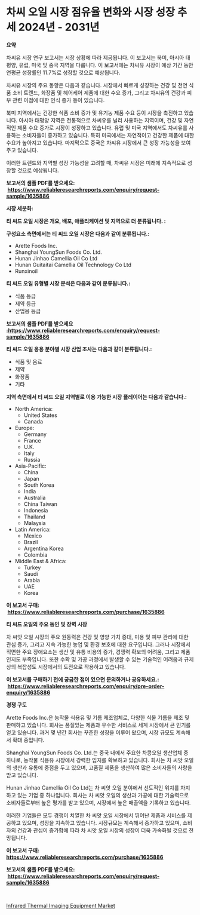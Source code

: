 <p><h1>차씨 오일 시장 점유율 변화와 시장 성장 추세 2024년 - 2031년</h1></p><p><strong>요약</strong></p>
<p><p>차씨유 시장 연구 보고서는 시장 상황에 따라 제공됩니다. 이 보고서는 북미, 아시아 태평양, 유럽, 미국 및 중국 지역을 다룹니다. 이 보고서에는 차씨유 시장이 예상 기간 동안 연평균 성장률인 11.7%로 성장할 것으로 예상됩니다. </p><p>차씨유 시장의 주요 동향은 다음과 같습니다. 시장에서 빠르게 성장하는 건강 및 천연 식품 소비 트렌드, 화장품 및 헤어케어 제품에 대한 수요 증가, 그리고 차씨유의 건강과 피부 관련 이점에 대한 인식 증가 등이 있습니다.</p><p>북미 지역에서는 건강한 식품 소비 증가 및 유기농 제품 수요 등이 시장을 촉진하고 있습니다. 아시아 태평양 지역은 전통적으로 차씨유를 널리 사용하는 지역이며, 건강 및 자연적인 제품 수요 증가로 시장이 성장하고 있습니다. 유럽 및 미국 지역에서도 차씨유를 사용하는 소비자들이 증가하고 있습니다. 특히 미국에서는 자연적이고 건강한 제품에 대한 수요가 높아지고 있습니다. 마지막으로 중국은 차씨유 시장에서 큰 성장 가능성을 보여주고 있습니다.</p><p>이러한 트렌드와 지역별 성장 가능성을 고려할 때, 차씨유 시장은 미래에 지속적으로 성장할 것으로 예상됩니다.</p></p>
<p><strong>보고서의 샘플 PDF를 받으세요: &nbsp;<a href="https://www.reliableresearchreports.com/enquiry/request-sample/1635886">https://www.reliableresearchreports.com/enquiry/request-sample/1635886</a></strong></p>
<p><strong>시장 세분화:</strong></p>
<p><strong> 티 씨드 오일 시장은 개요, 배포, 애플리케이션 및 지역으로 더 분류됩니다. :</strong></p>
<p><strong>구성요소 측면에서는 티 씨드 오일 시장은 다음과 같이 분류됩니다.:</strong></p>
<p><ul><li>Arette Foods Inc.</li><li>Shanghai YoungSun Foods Co. Ltd.</li><li>Hunan Jinhao Camellia Oil Co Ltd</li><li>Hunan Guitaitai Camellia Oil Technology Co Ltd</li><li>Runxinoil</li></ul></p>
<p><strong> 티 씨드 오일 유형별 시장 분석은 다음과 같이 분류됩니다.:</strong></p>
<p><ul><li>식품 등급</li><li>제약 등급</li><li>산업용 등급</li></ul></p>
<p><strong>보고서의 샘플 PDF를 받으세요 :<a href="https://www.reliableresearchreports.com/enquiry/request-sample/1635886">https://www.reliableresearchreports.com/enquiry/request-sample/1635886</a></strong></p>
<p><strong> 티 씨드 오일 응용 분야별 시장 산업 조사는 다음과 같이 분류됩니다.:</strong></p>
<p><ul><li>식품 및 음료</li><li>제약</li><li>화장품</li><li>기타</li></ul></p>
<p><strong>지역 측면에서 티 씨드 오일 지역별로 이용 가능한 시장 플레이어는 다음과 같습니다.:</strong></p>
<p><ul>
    <li>
        North America:
        <ul>
            <li>United States</li>
            <li>Canada</li>
        </ul>
    </li>
    <li>
        Europe:
        <ul>
            <li>Germany</li>
            <li>France</li>
            <li>U.K.</li>
            <li>Italy</li>
            <li>Russia</li>
        </ul>
    </li>
    <li>
        Asia-Pacific:
        <ul>
            <li>China</li>
            <li>Japan</li>
            <li>South Korea</li>
            <li>India</li>
            <li>Australia</li>
            <li>China Taiwan</li>
            <li>Indonesia</li>
            <li>Thailand</li>
            <li>Malaysia</li>
        </ul>
    </li>
    <li>
        Latin America:
        <ul>
            <li>Mexico</li>
            <li>Brazil</li>
            <li>Argentina Korea</li>
            <li>Colombia</li>
        </ul>
    </li>
    <li>
        Middle East & Africa:
        <ul>
            <li>Turkey</li>
            <li>Saudi</li>
            <li>Arabia</li>
            <li>UAE</li>
            <li>Korea</li>
        </ul>
    </li>
    </ul></p>
<p><strong>이 보고서 구매: &nbsp;<a href="https://www.reliableresearchreports.com/purchase/1635886">https://www.reliableresearchreports.com/purchase/1635886</a></strong></p>
<p><strong>티 씨드 오일의 주요 동인 및 장벽 시장</strong></p>
<p><p>차 씨앗 오일 시장의 주요 원동력은 건강 및 영양 가치 증대, 미용 및 피부 관리에 대한 관심 증가, 그리고 지속 가능한 농업 및 환경 보호에 대한 요구입니다. 그러나 시장에서 직면한 주요 장애요소는 생산 및 유통 비용의 증가, 경쟁력 확보의 어려움, 그리고 제품 인지도 부족입니다. 또한 수확 및 가공 과정에서 발생할 수 있는 기술적인 어려움과 규제 상의 복잡성도 시장에서의 도전으로 작용하고 있습니다.</p></p>
<p><strong>이 보고서를 구매하기 전에 궁금한 점이 있으면 문의하거나 공유하세요.: &nbsp;<a href="https://www.reliableresearchreports.com/enquiry/pre-order-enquiry/1635886">https://www.reliableresearchreports.com/enquiry/pre-order-enquiry/1635886</a></strong></p>
<p><strong>경쟁 구도</strong></p>
<p><p>Arette Foods Inc.은 농작물 식용유 및 기름 제조업체로, 다양한 식물 기름을 제조 및 판매하고 있습니다. 회사는 품질있는 제품과 우수한 서비스로 세계 시장에서 큰 인기를 얻고 있습니다. 과거 몇 년간 회사는 꾸준한 성장을 이루어 왔으며, 시장 규모도 계속해서 확대 중입니다.</p><p>Shanghai YoungSun Foods Co. Ltd.는 중국 내에서 주요한 차콩오일 생산업체 중 하나로, 농작물 식용유 시장에서 강력한 입지를 확보하고 있습니다. 회사는 차 씨앗 오일의 생산과 유통에 중점을 두고 있으며, 고품질 제품을 생산하여 많은 소비자들의 사랑을 받고 있습니다.</p><p>Hunan Jinhao Camellia Oil Co Ltd는 차 씨앗 오일 분야에서 선도적인 위치를 차지하고 있는 기업 중 하나입니다. 회사는 차 씨앗 오일의 생산과 가공에 대한 기술력으로 소비자들로부터 높은 평가를 받고 있으며, 시장에서 높은 매출액을 기록하고 있습니다.</p><p>이러한 기업들은 모두 경쟁이 치열한 차 씨앗 오일 시장에서 뛰어난 제품과 서비스를 제공하고 있으며, 성장을 지속하고 있습니다. 시장규모는 계속해서 증가하고 있으며, 소비자의 건강과 관심이 증가함에 따라 차 씨앗 오일 시장의 성장이 더욱 가속화될 것으로 전망됩니다.</p></p>
<p><strong>이 보고서 구매: &nbsp; <a href="https://www.reliableresearchreports.com/purchase/1635886">https://www.reliableresearchreports.com/purchase/1635886</a></strong></p>
<p><strong>보고서의 샘플 PDF를 받으세요: &nbsp;<a href="https://www.reliableresearchreports.com/enquiry/request-sample/1635886">https://www.reliableresearchreports.com/enquiry/request-sample/1635886</a></strong><strong></strong></p>
<p>&nbsp;</p>
<p><p><a href="https://view.publitas.com/reportprime-1/infrared-thermal-imaging-equipment-market-dynamics-2024-2031-also-about-its-market-trends-projections-and-opportunities/">Infrared Thermal Imaging Equipment Market</a></p></p>